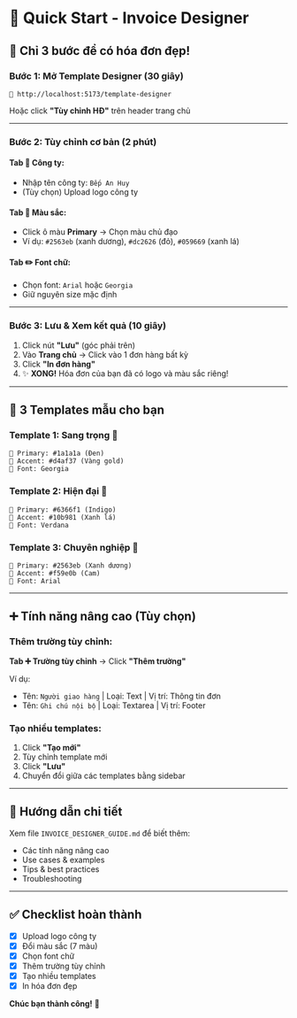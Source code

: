 # 🚀 Quick Start - Invoice Designer

## 🎯 Chỉ 3 bước để có hóa đơn đẹp!

### **Bước 1: Mở Template Designer** (30 giây)
```
🔗 http://localhost:5173/template-designer
```
Hoặc click **"Tùy chỉnh HĐ"** trên header trang chủ

---

### **Bước 2: Tùy chỉnh cơ bản** (2 phút)

#### **Tab 📄 Công ty:**
- Nhập tên công ty: `Bếp An Huy`
- (Tùy chọn) Upload logo công ty

#### **Tab 🎨 Màu sắc:**
- Click ô màu **Primary** → Chọn màu chủ đạo
- Ví dụ: `#2563eb` (xanh dương), `#dc2626` (đỏ), `#059669` (xanh lá)

#### **Tab ✏️ Font chữ:**
- Chọn font: `Arial` hoặc `Georgia`
- Giữ nguyên size mặc định

---

### **Bước 3: Lưu & Xem kết quả** (10 giây)

1. Click nút **"Lưu"** (góc phải trên)
2. Vào **Trang chủ** → Click vào 1 đơn hàng bất kỳ
3. Click **"In đơn hàng"**
4. ✨ **XONG!** Hóa đơn của bạn đã có logo và màu sắc riêng!

---

## 🎨 3 Templates mẫu cho bạn

### **Template 1: Sang trọng** 💎
```
🎨 Primary: #1a1a1a (Đen)
🎨 Accent: #d4af37 (Vàng gold)
📝 Font: Georgia
```

### **Template 2: Hiện đại** 🚀
```
🎨 Primary: #6366f1 (Indigo)
🎨 Accent: #10b981 (Xanh lá)
📝 Font: Verdana
```

### **Template 3: Chuyên nghiệp** 💼
```
🎨 Primary: #2563eb (Xanh dương)
🎨 Accent: #f59e0b (Cam)
📝 Font: Arial
```

---

## ➕ Tính năng nâng cao (Tùy chọn)

### **Thêm trường tùy chỉnh:**
**Tab ➕ Trường tùy chỉnh** → Click **"Thêm trường"**

Ví dụ:
- Tên: `Người giao hàng` | Loại: Text | Vị trí: Thông tin đơn
- Tên: `Ghi chú nội bộ` | Loại: Textarea | Vị trí: Footer

### **Tạo nhiều templates:**
1. Click **"Tạo mới"**
2. Tùy chỉnh template mới
3. Click **"Lưu"**
4. Chuyển đổi giữa các templates bằng sidebar

---

## 📖 Hướng dẫn chi tiết

Xem file `INVOICE_DESIGNER_GUIDE.md` để biết thêm:
- Các tính năng nâng cao
- Use cases & examples
- Tips & best practices
- Troubleshooting

---

## ✅ Checklist hoàn thành

- [x] Upload logo công ty
- [x] Đổi màu sắc (7 màu)
- [x] Chọn font chữ
- [x] Thêm trường tùy chỉnh
- [x] Tạo nhiều templates
- [x] In hóa đơn đẹp

**Chúc bạn thành công!** 🎉

